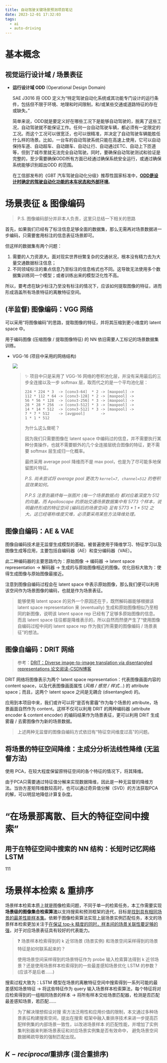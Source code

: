 ```yaml
---
title: 自动驾驶关键场景预测项目笔记
date: 2023-12-01 17:32:03
tags:
  - ai
  - auto-driving
---
```


# 基本概念

## 视觉运行设计域 / 场景表征

- **运行设计域 ODD** (Operational Design Domain)

  SAE J3016 将 ODD 定义为“特定驾驶自动化系统或其功能专门设计的运行条件，包括但不限于环境、地理和时间限制，和/或某些交通或道路特征的存在或缺失。”

  简单来说，ODD就是要定义好在哪些工况下是能够自动驾驶的，脱离了这些工况，自动驾驶就不能保证工作。任何一台自动驾驶车辆，都必须有一定限定的工况。而这个工况可以很宽泛，也可以很精准，并决定了自动驾驶车辆能胜任什么样的场景。比如，一台车的自动驾驶系统只能在高速上使用，它可以自动保持车道、自动超车、自动跟车、自动让行、自动通过ETC、自动上下匝道等，但到了城市里就无法完全自动驾驶。同时，要确保自动驾驶测试和验证是完整的，至少需要确保ODD所有方面已经通过确保系统安全运行，或通过确保系统能够识别超出ODD 的范围。

  在工信部发布的《GBT 汽车驾驶自动化分级》推荐性国家标准中，<u>**ODD是设计时确定的驾驶自动化功能的本车状态和外部环境**</u>。

<!-- 隐藏这一部分

## 深度学习中的分类评估指标

- 精确率

  模型预测对的正样本数占预测得到的所有正样本数的比例：
  $$
  \text{Precision} = \frac{TP}{TP + FP}
  $$

- 召回率

  模型预测正确的正样本数占数据集中所有正样本数的比例：
  $$
  \text{Recall} = \frac{TP}{TP + FN}
  $$

- F1-score

  精确率和召回率的调和平均数：
  $$
    F1 = 2 \times \frac{\text{Precision} \times \text{Recall}}{\text{Precision} + \text{Recall}}
  $$

- 准确率

  模型预测正确的样本数占数据集中所有样本的比例：

  $$
  \text{Accuracy} = \frac{TP + TN}{TP + FP + TN + FN}
  $$

-->

# 场景表征 & 图像编码

> P.S. 图像编码部分并非本人负责，这里只总结一下相关的思路

首先，如果我们已经有了标注信息足够全面的数据集，那么无需再对场景数据进一步编码，只需要套用标注的信息表征场景即可。

但这样的数据集有两个问题：

1. 需要的人力资源大。面对现实世界纷繁复杂的交通状况，根本没有精力去为大量交通数据标注信息；
2. 不同领域标注的重点信息乃至标注的信息格式也不同。这导致无法使用多个数据集训练同一个模型；或者训练出来的模型泛化性不高。

所以，要考虑在缺少标注乃至没有标注的情况下，应该如何提取图像的特征，进而形成涵盖所有场景特征的离散特征空间。

<!--

## 图像编码：卷积神经网络 CNN 及全连接层

- CNN 的组成：卷积层、池化层、全连接层

- ❓ 卷积层的作用？
  它使用卷积核（也称为过滤器）来提取输入数据中的特征，例如图像中的边缘、纹理等。卷积操作可以减少参数数量，进而提高网络的计算效率和泛化能力。

- ❓ 池化层的作用？
  池化层用于降低卷积层输出的空间分辨率，同时保留关键信息。常见的池化操作包括最大池化和平均池化。

- ❓全连接层的作用？
  全连接层位于 CNN 的顶部，通常用于分类任务。

- 全连接层：本质就是普通的线性层。与前一层的每一个神经元、后一层的每一个神经元都有连接。$y=W\cdot x$

  在实际使用中，全连接层可由卷积操作实现：对前层是全连接的全连接层~~可以转化为卷积核为 1x1 的卷积~~ (前一层是全连接层，说明前一层的结果本身就是一个 $1\times v$ 的向量。此时全连接层：) 只相当于再加一个线性层：$\mathbb{R}^{1\times v} \times \mathbb{R}^{v \times w} = \mathbb{R}^{1\times w}$)；而前层是卷积层的全连接层可以转化为卷积核为 $hwc$ 的全局卷积，$h, w, c$ 分别为前层卷积结果的高、宽和通道数 (也就是前一层卷积层结果张量的总的元素数)。

- 示例：
  ![](/images/auto-driving-thesis-reading/cnn_egs.png)

-->

## (半监督) 图像编码：VGG 网络

可以采用“将图像编码”的思路，提取图像的特征，并将其压缩到更小维度的 latent space 中。

用于编码图像 (压缩图像 / 提取图像特征) 的 NN 依旧需要人工标记的场景数据集训练。

- VGG-16 (项目中采用的网络结构)

  ![](/images/auto-driving-thesis-reading/vgg-structures.png)

  > ✨ 项目中只是采用了 VGG-16 网络的卷积池化层，并没有采用最后的三步全连接以及一步 softmax 层，取而代之的是一个平均池化层：
  >
  > ```
  > 224 * 224 * 3  -> [conv3-64]  * 2 -> [maxpool] ->
  > 112 * 112 * 64 -> [conv3-128] * 2 -> [maxpool] ->
  > 56 * 56 * 128  -> [conv3-256] * 3 -> [maxpool] ->
  > 28 * 28 * 256  -> [conv3-512] * 3 -> [maxpool] ->
  > 14 * 14 * 512  -> [conv3-512] * 3 -> [maxpool] ->
  > 7 * 7 * 512    -> [avgpool]       ->
  > 1 * 1 * 512
  > ```
  >
  > 为什么这么做呢？
  >
  > 因为我们只需要图像在 latent space 中编码过的信息，并不需要执行某种分类操作，也就不需要额外的几个全连接层统合图像的特征，更不需要 softmax 层生成归一化概率。
  >
  > 最终采用 average pool 降维而不是 max pool，也是为了尽可能多地保留图片特征。
  >
  > *P.S. 尚未尝试将 average pool 更改为 `kernel=7, channel=512` 的卷积层效果如何。*
  >
  > *P.P.S 注意到最终每一张图片 (每一个场景数据点) 都对应着深度为 512 的向量。而 Apolloscape 的原始交通场景数据集中有 5773 个样本，说明最终形成的特征空间 (编码后的场景空间) 足有 5773 \* 1 \* 512 之大。这已经堪称维度灾难，必须要采用某些方法降维处理。*

## 图像自编码：AE & VAE

图像自编码技术是无监督生成模型的基础，被普遍使用于降维学习、特征学习以及图像生成等应用，主要包括自编码器（AE）和变分编码器（VAE）。

此二种编码器的主要思路均为：原始图像 → 编码器 → latent space representation → 解码器 → 生成的与原始图像相近的图像。优化目标大致为：使得生成图像与原始图像最接近。

注意到图像自编码过程会在 latent space 中表示原始图像，那么我们便可以利用该空间作为场景图像的编码，也就是作为场景表征。

> 能够使用 latent space 的另外一个原因还在于，既然解码器能够根据该 latent space representation 来 (eventually) 生成和原始图像相似乃至相同的新图像，说明该 latent space rep 已经有了足够多原始图像的信息。而且 latent space 往往都是降维表示的，所以自然而然便产生了“使用图像自编码过程中间的 latent space rep 作为我们所需要的图像编码 / 场景表征”的想法。

## 图像自编码：DRIT 网络

> 参考：[DRIT：Diverse image-to-image translation via disentangled representations 论文阅读-CSDN博客](https://blog.csdn.net/john_bh/article/details/106604470)

DRIT 网络将图像表示为两个 latent space representation：代表图像画面内容的 content space，以及代表图像画面属性 (*风格 / 感觉 / 样式…*) 的 attribute space；而且，这两个 latent space 之间是无耦合 (disentangled) 的。

应用到本项目中来，我们或许可以将“是否有雾霾”作为每个场景的 attribute，场景画面自然作为 content。这样不仅可以利用 DRIT 的两种编码器 (attribute encoder & content encoder) 的编码结果作为场景表征，更可以利用 DRIT 生成雾霾 / 去雾图像作为新的场景数据。

> 上述两种无监督的图像自编码方式依旧有“特征空间维度过高”的问题。

## 将场景的特征空间降维：主成分分析法线性降维 (无监督方法)

<!-- 数学基础

### 特征值和特征向量

$$
\mathbf{A} \vec{v} = a \cdot \vec{v}
$$

一个向量左乘一个矩阵之后，和单纯用一个标量 scale 这个向量得到的结果向量一致。这样的 $a, \vec v$ 便是矩阵 $\mathbf{A}$​ 的一对特征值和特征向量。

> ❓ 那么对于张量呢？

### 协方差矩阵



### PCA 概念

[机器学习笔记（九）——数据降维：主成分分析法（PCA）_主成分分析法数据样本-CSDN博客](https://blog.csdn.net/weixin_43312354/article/details/105653308)

[PCA降维原理及其代码实现（附加 sklearn PCA用法参数详解）_头歌用python完成pca(data,k)函数,实现降维功能-CSDN博客](https://blog.csdn.net/kobeyu652453/article/details/107058229)

-->

使用 PCA，在较大程度保留原特征空间的各个特征的情况下，将其降维。

由于PCA只需要通过特征值分解来实现数据降维，因此是一种无监督的降维方法。当协方差矩阵维数较高时，也可以通过奇异值分解（SVD）的方法获取PCA的解，可以明显地降低计算复杂度。

# “在场景那离散、巨大的特征空间中搜索”

## 用于在特征空间中搜索的 NN 结构：长短时记忆网络 LSTM

<!--

> 参考：
>
> 1. [长短时记忆网络(LSTM)(超详细 |附训练代码)_lstm代码-CSDN博客](https://blog.csdn.net/qq_73462282/article/details/132073333)
> 2. [深度学习基础（六）：LSTM模型及原理介绍-CSDN博客](https://blog.csdn.net/lyc_yongcai/article/details/73201446)

-->

111

<!--

> ❓ 为什么使用 RNN 在特征空间中搜索？
>
> 从现实世界出发，在对道路交通场景的朴素认知上来讲，“这一刻车多人多、道路情况复杂”必定意味着“下一刻车多人仍多、道路情况依旧复杂”。也就是说，最差感知场景 (待搜索的关键场景) 之间是有一定的时序特征、能够形成一系列序列的。由此出发，放到 NN 的角度，如果在 $t$ 时刻的输入既有当前场景信息 $\vec x_t$，又有来自 $t-1$ 时刻的输出信息 $\vec h_{t-1}$ ($\vec h_{t-1}$ 隐含场景信息；或者说它就是在 latent space 下的 $x_{t-1}$​)，那么无疑会取得更好的训练效果 (*一句话：the input pattern of RNN is consistent with 现实世界的情况*)。
>
> 那么接下来的工作，便是选用一种稳定、高效的 RNN 模型了。此处选用 LSTM。

LSTM 基本单元可以实现时序信号的输入以及相应的时序信息的输出，而 $h_t$ 输出中蕴含了大量时序和语义特征，可以通过 softmax 层映射为输出向量，我们则是将其映射到场景参数空间上。

> ❓ 设 $h_t$ 映射到场景参数空间上的结果为 $m_t$，那么是否将 $m_t$ 作为 $x_{t+1}$​ 再次输入 LSTM 呢？另外，具体是如何映射的？

> ❓ 如何训练这个 LSTM 呢 (如何优化 LSTM 的**参数**)？以及咋就想到去优化 LSTM 的**超参数**了？

## 如何优化应用于上述 NN 的超参数 (NAS 问题)：强化学习

> ❓ 为什么可以使用强化学习的方式来优化上述 LSTM 模型？
>
> 结合上面提到过的“对道路交通场景的朴素认知”，不难意识到，当 NN 搜索到一个在当前参数配置下可能的最差感知场景后，可以“顺水推舟”搜索到 (大致) 符合时间顺序的一系列场景。不难意识到该搜索过程便是一个 MDP，而产生的一系列场景 (搜索结果) 便是在该 MDP 上 explore 的过程；这些搜索结果形成了一个 trajectory。
>
> 有了一个隐含的 MDP，又有了在该 MDP 上采样得到的 trajectory，要优化该 MDP *(LSTM 模型预测场景的过程)* 的 policy *(该 policy 受 LSTM 预测场景时所采用的超参数影响，可以记作 $a = \pi_\theta (s) = \pi (s, \theta)$)*，自然便应用强化学习。

采用优化方法：策略梯度下降法。

> ❓ 为什么没有使用 Q-Learning？
>
> 因为 Q-Learning 是针对离散 MDP 的优化方法，要求状态空间和动作集合都是离散的 (某年的期末题就出的这个…)。而此处的 LSTM 决策过程 (优化目标：其超参数) 明显是在连续空间上进行的，无法应用 Q-Learning。

-->

# 场景样本检索 & 重排序

场景样本检索本质上就是图像检索问题，不同于单一的检索任务，本工作需要实现**场景级的图像集合检索算法**以支持搜索和预测框架的迭代，目标是<u>找到具有相同场景的最差性能样本集</u>。依赖于图像检索算法实现上层场景实例匹配任务，本文的场景样本检索更加关注于<u>在保证 top-k 精度的同时，样本间的场景关联性要足够的强</u>，对于对应场景表征具有较好的代表能力。

> ❓ 场景样本检索得到的 k 近邻场景 (场景实例) 和场景空间采样得到的场景特征是如何联系起来的？
>
> 使用场景空间采样得到的场景特征作为 probe 输入检索算法得到 k 近邻场景？还是使用场景样本检索得到的一些最差感知场景优化 LSTM 的参数？(应该不是后者……)

搜索过程大致为：LSTM 模型在场景的离散特征空间中搜索得到一系列可能的最差感知场景特征 → 将这些特征作为 query 输入场景样本检索算法，每个特征将对应检索得到的一组相同场景的样本 → 将所有样本交给场景匹配器，检测是否匹配最差感知场景，若匹配……

> 为了解决理想假设对搜 索方法泛用性和应用价值的限制，本文通过多种场景表征构建搜索空间，提出在搜索 框架中融入重排序技术来进一步提高匹配样例集的内部场景一致性，以改进场景样本 的匹配性能，并增加了实例集判别器来判断场景表征和对应场景实例集是否有效命中， 避免场景空间数据稀疏导致的强制匹配出现。

## $K-reciprocal$​ 重排序 (混合重排序)

<!--

## 半监督学习 伪标注方法

适用于小样本学习：伪标签技术

伪标签的定义来自于半监督学习，半监督学习的核心思想是通过借助无标签的数据来提升有监督过程中的模型性能。

粗略来讲，伪标签技术就是利用在已标注数据所训练的模型在未标注的数据上进行预测，根据预测结果对样本进行筛选，再次输入模型中进行训练的一个过程。

-->
